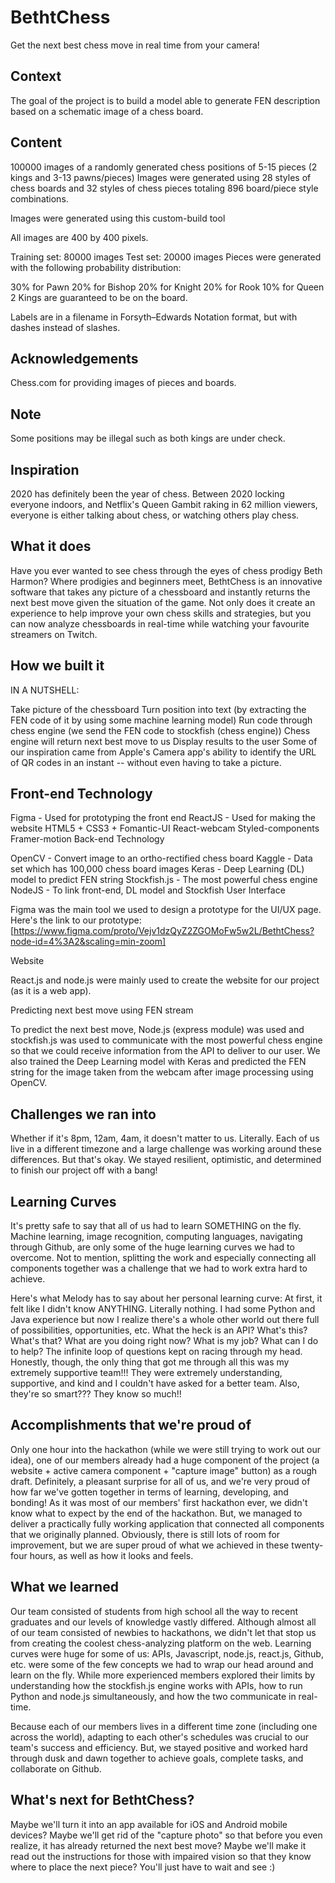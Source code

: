 # BethtChess

Get the next best chess move in real time from your camera!

## Context
The goal of the project is to build a model able to generate FEN description based on a schematic image of a chess board.

## Content
100000 images of a randomly generated chess positions of 5-15 pieces (2 kings and 3-13 pawns/pieces)
Images were generated using 28 styles of chess boards and 32 styles of chess pieces totaling 896 board/piece style combinations.

Images were generated using this custom-build tool

All images are 400 by 400 pixels.

Training set: 80000 images
Test set: 20000 images
Pieces were generated with the following probability distribution:

30% for Pawn
20% for Bishop
20% for Knight
20% for Rook
10% for Queen
2 Kings are guaranteed to be on the board.

Labels are in a filename in Forsyth–Edwards Notation format, but with dashes instead of slashes.

## Acknowledgements
Chess.com for providing images of pieces and boards.

## Note
Some positions may be illegal such as both kings are under check.

## Inspiration
2020 has definitely been the year of chess. Between 2020 locking everyone indoors, and Netflix's Queen Gambit raking in 62 million viewers, everyone is either talking about chess, or watching others play chess.

## What it does
Have you ever wanted to see chess through the eyes of chess prodigy Beth Harmon? Where prodigies and beginners meet, BethtChess is an innovative software that takes any picture of a chessboard and instantly returns the next best move given the situation of the game. Not only does it create an experience to help improve your own chess skills and strategies, but you can now analyze chessboards in real-time while watching your favourite streamers on Twitch.

## How we built it
IN A NUTSHELL:

Take picture of the chessboard
Turn position into text (by extracting the FEN code of it by using some machine learning model)
Run code through chess engine (we send the FEN code to stockfish (chess engine))
Chess engine will return next best move to us
Display results to the user
Some of our inspiration came from Apple's Camera app's ability to identify the URL of QR codes in an instant -- without even having to take a picture.

## Front-end Technology

Figma - Used for prototyping the front end
ReactJS - Used for making the website
HTML5 + CSS3 + Fomantic-UI
React-webcam
Styled-components
Framer-motion
Back-end Technology

OpenCV - Convert image to an ortho-rectified chess board
Kaggle - Data set which has 100,000 chess board images
Keras - Deep Learning (DL) model to predict FEN string
Stockfish.js - The most powerful chess engine
NodeJS - To link front-end, DL model and Stockfish
User Interface

Figma was the main tool we used to design a prototype for the UI/UX page. Here's the link to our prototype: [https://www.figma.com/proto/Vejv1dzQyZ2ZGOMoFw5w2L/BethtChess?node-id=4%3A2&scaling=min-zoom]

Website

React.js and node.js were mainly used to create the website for our project (as it is a web app).

Predicting next best move using FEN stream

To predict the next best move, Node.js (express module) was used and stockfish.js was used to communicate with the most powerful chess engine so that we could receive information from the API to deliver to our user. We also trained the Deep Learning model with Keras and predicted the FEN string for the image taken from the webcam after image processing using OpenCV.

## Challenges we ran into
Whether if it's 8pm, 12am, 4am, it doesn't matter to us. Literally. Each of us live in a different timezone and a large challenge was working around these differences. But that's okay. We stayed resilient, optimistic, and determined to finish our project off with a bang!

## Learning Curves 
It's pretty safe to say that all of us had to learn SOMETHING on the fly. Machine learning, image recognition, computing languages, navigating through Github, are only some of the huge learning curves we had to overcome. Not to mention, splitting the work and especially connecting all components together was a challenge that we had to work extra hard to achieve.

Here's what Melody has to say about her personal learning curve: At first, it felt like I didn't know ANYTHING. Literally nothing. I had some Python and Java experience but now I realize there's a whole other world out there full of possibilities, opportunities, etc. What the heck is an API? What's this? What's that? What are you doing right now? What is my job? What can I do to help? The infinite loop of questions kept on racing through my head. Honestly, though, the only thing that got me through all this was my extremely supportive team!!! They were extremely understanding, supportive, and kind and I couldn't have asked for a better team. Also, they're so smart??? They know so much!!

## Accomplishments that we're proud of
Only one hour into the hackathon (while we were still trying to work out our idea), one of our members already had a huge component of the project (a website + active camera component + "capture image" button) as a rough draft. Definitely, a pleasant surprise for all of us, and we're very proud of how far we've gotten together in terms of learning, developing, and bonding! As it was most of our members' first hackathon ever, we didn't know what to expect by the end of the hackathon. But, we managed to deliver a practically fully working application that connected all components that we originally planned. Obviously, there is still lots of room for improvement, but we are super proud of what we achieved in these twenty-four hours, as well as how it looks and feels.

## What we learned
Our team consisted of students from high school all the way to recent graduates and our levels of knowledge vastly differed. Although almost all of our team consisted of newbies to hackathons, we didn't let that stop us from creating the coolest chess-analyzing platform on the web. Learning curves were huge for some of us: APIs, Javascript, node.js, react.js, Github, etc. were some of the few concepts we had to wrap our head around and learn on the fly. While more experienced members explored their limits by understanding how the stockfish.js engine works with APIs, how to run Python and node.js simultaneously, and how the two communicate in real-time.

Because each of our members lives in a different time zone (including one across the world), adapting to each other's schedules was crucial to our team's success and efficiency. But, we stayed positive and worked hard through dusk and dawn together to achieve goals, complete tasks, and collaborate on Github.

## What's next for BethtChess?
Maybe we'll turn it into an app available for iOS and Android mobile devices? Maybe we'll get rid of the "capture photo" so that before you even realize, it has already returned the next best move? Maybe we'll make it read out the instructions for those with impaired vision so that they know where to place the next piece? You'll just have to wait and see :)

